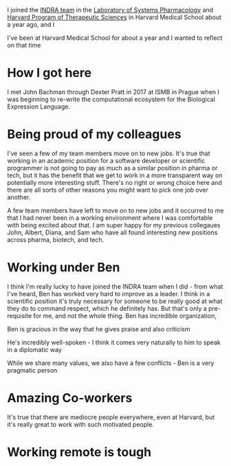 I joined the [INDRA team](https://indralab.github.io) in
the [Laboratory of Systems Pharmacology](https://labsyspharm.org)
and [Harvard Program of Therapeutic Sciences](https://hits.harvard.edu) in
Harvard Medical School about a year ago, and I

I've been at Harvard Medical School for about a year and I wanted to reflect on
that time

# How I got here

I met John Bachman through Dexter Pratt in 2017 at ISMB in Prague when I was
beginning to re-write the computational ecosystem for the Biological Expression
Language.

# Being proud of my colleagues

I've seen a few of my team members move on to new jobs. It's true that working
in an academic position for a software developer or scientific programmer is not
going to pay as much as a similar position in pharma or tech, but it has the
benefit that we get to work in a more transparent way on potentially more
interesting stuff. There's no right or wrong choice here and there are all sorts
of other reasons you might want to pick one job over another.

A few team members have left to move on to new jobs and it occurred to me that I
had never been in a working environment where I was comfortable with being
excited about that. I am super happy for my previous collegaues John, Albert,
Diana, and Sam who have all found interesting new positions across pharma,
biotech, and tech.

# Working under Ben

I think I'm really lucky to have joined the INDRA team when I did - from what
I've heard, Ben has worked very hard to improve as a leader. I think in a
scientific position it's truly necessary for someone to be really good at what
they do to command respect, which he definitely has. But that's only a
pre-requisite for me, and not the whole thing. Ben has incredible organization,

Ben is gracious in the way that he gives praise and also criticism

He's incredibly well-spoken - I think it comes very naturally to him to speak in
a diplomatic way

While we share many values, we also have a few conflicts - Ben is a very
pragmatic person

# Amazing Co-workers

It's true that there are mediocre people everywhere, even at Harvard, but it's
really great to work with such motivated people.

# Working remote is tough